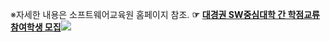 ﻿﻿﻿﻿※자세한 내용은 소프트웨어교육원 홈페이지 참조. **☞** [**대경권 SW중심대학 간 학점교류 참여학생 모집**](https://swedu.knu.ac.kr/05_sub/01_sub.html?no=236&bbs_cmd=view&page=1&key=&keyfield=&category=&bbs_code=Site_BBS_1#contents)![](https://computer.knu.ac.kr/_files/userfile/image20220117102506_jooep.jpg)